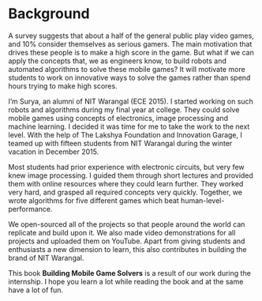 # Background

A survey suggests that about a half of the general public play video games, and 10% consider themselves as serious gamers. The main motivation that drives these people is to make a high score in the game. But what if we can apply the concepts that, we as engineers know, to build robots and automated algorithms to solve these mobile games? It will motivate more students to work on innovative ways to solve the games rather than spend hours trying to make high scores.

I’m Surya, an alumni of NIT Warangal (ECE 2015). I started working on such robots and algorithms during my final year at college. They could solve mobile games using concepts of electronics, image processing and machine learning. I decided it was time for me to take the work to the next level. With the help of The Lakshya Foundation and Innovation Garage, I teamed up with fifteen students from NIT Warangal during the winter vacation in December 2015. 

Most students had prior experience with electronic circuits, but very few knew image processing. I guided them through short lectures and provided them with online resources where they could learn further. They worked very hard, and grasped all required concepts very quickly. Together, we wrote algorithms for five different games which beat human-level-performance. 

We open-sourced all of the projects so that people around the world can replicate and build upon it. We also made video demonstrations for all projects and uploaded them on YouTube. Apart from giving students and enthusiasts a new dimension to learn, this also contributes in building the brand of NIT Warangal.

This book **Building Mobile Game Solvers** is a result of our work during the internship. I hope you learn a lot while reading the book and at the same have a lot of fun.